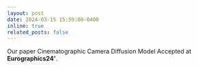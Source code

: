 ```yaml
---
layout: post
date: 2024-03-15 15:59:00-0400
inline: true
related_posts: false
---
```

Our paper Cinematographic Camera Diffusion Model Accepted at __Eurographics24'__.